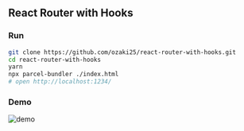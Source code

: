 ## React Router with Hooks

### Run

```sh
git clone https://github.com/ozaki25/react-router-with-hooks.git
cd react-router-with-hooks
yarn
npx parcel-bundler ./index.html
# open http://localhost:1234/
```

### Demo

![demo](https://camo.qiitausercontent.com/89596c15ad3957e3181dc6cedfda78d5446cafe9/68747470733a2f2f71696974612d696d6167652d73746f72652e73332e616d617a6f6e6177732e636f6d2f302f3137353231332f32653039653935312d613231652d336439632d306163622d3135393434373631323766362e676966)
